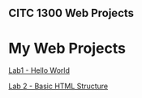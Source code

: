 ## CITC 1300 Web Projects
<h1>My Web Projects</h1>

<a href="hello_world/index.html" target="_blank">Lab1 - Hello World</a>

<a href="lab_1/index.html" target="_blank">Lab 2 - Basic HTML Structure</a>